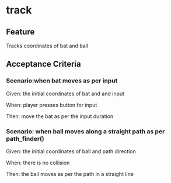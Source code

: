 # track

## Feature

Tracks coordinates of bat and ball

## Acceptance Criteria

### Scenario:when bat moves as per input

Given: the initial coordinates of bat and and input

When: player presses button for input

Then: move the bat as per the input duration

### Scenario: when ball moves along a straight path as per path_finder()

Given: the initial coordinates of ball and path direction

When: there is no collision

Then: the ball moves as per the path in a straight line
